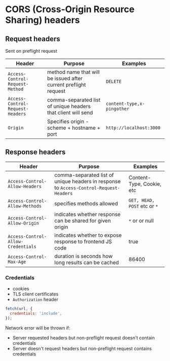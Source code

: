 # CORS (Cross-Origin Resource Sharing) headers

## Request headers

Sent on preflight request

| Header                           | Purpose                                                         | Examples                   |
| -------------------------------- | --------------------------------------------------------------- | -------------------------- |
| `Access-Control-Request-Method`  | method name that will be issued after current preflight request | `DELETE`                   |
| `Access-Control-Request-Headers` | comma-separated list of unique headers that client will send    | `content-type,x-pingother` |
| `Origin`                         | Specifies origin - scheme + hostname + port                     | `http://localhost:3000`    |

## Response headers

| Header                             | Purpose                                                                                | Examples                     |
| ---------------------------------- | -------------------------------------------------------------------------------------- | ---------------------------- |
| `Access-Control-Allow-Headers`     | comma-separated list of unique headers in response to `Access-Control-Request-Headers` | Content-Type, Cookie, etc    |
| `Access-Control-Allow-Methods`     | specifies methods allowed                                                              | `GET, HEAD, POST` etc or `*` |
| `Access-Control-Allow-Origin`      | indicates whether response can be shared for given origin                              | `*` or <origin> or null      |
| `Access-Control-Allow-Credentials` | indicates whether to expose response to frontend JS code                               | true                         |
| `Access-Control-Max-Age`           | duration is seconds how long results can be cached                                     | 86400                        |

### Credentials

- cookies
- TLS client certificates
- `Authorization` header

```js
fetch(url, {
  credentials: 'include',
});
```

Network error will be thrown if:

- Server requested headers but non-preflight request doesn't contain credentials
- Server doesn't request headers but non-preflight request contains credentials
